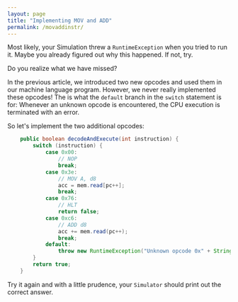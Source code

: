 ```yaml
---
layout: page
title: "Implementing MOV and ADD"
permalink: /movaddinstr/
---
```

Most likely, your Simulation threw a `RuntimeException` when you tried to run
it. Maybe you already figured out why this happened. If not, try.

Do you realize what we have missed?

In the previous article, we introduced two new opcodes and used them in our
machine language program. However, we never really implemented these opcodes!
The is what the `default` branch in the `switch` statement is for: Whenever an
unknown opcode is encountered, the CPU execution is terminated with an error.

So let's implement the two additional opcodes:

```java
    public boolean decodeAndExecute(int instruction) {
        switch (instruction) {
            case 0x00:
                // NOP
                break;
            case 0x3e:
                // MOV A, d8
                acc = mem.read[pc++];
                break;
            case 0x76:
                // HLT
                return false;
            case 0xc6:
                // ADD d8
                acc += mem.read(pc++);
                break;
            default:
                throw new RuntimeException("Unknown opcode 0x" + String.format("%02x", instruction));
        }
        return true;
    }
```

Try it again and with a little prudence, your `Simulator` should print out the
correct answer.

